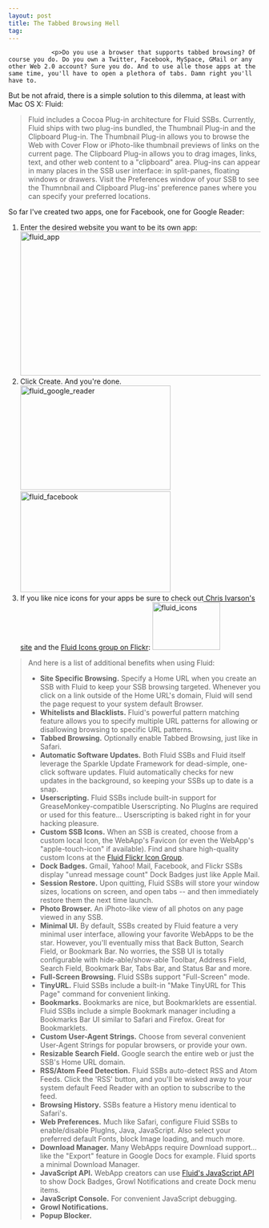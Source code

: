 ```yaml
---
layout: post
title: The Tabbed Browsing Hell
tag: 
---
```



                <p>Do you use a browser that supports tabbed browsing? Of course you do. Do you own a Twitter, Facebook, MySpace, GMail or any other Web 2.0 account? Sure you do. And to use alle those apps at the same time, you'll have to open a plethora of tabs. Damn right you'll have to.
But be not afraid, there is a simple solution to this dilemma, at least with Mac OS X: Fluid:</p>
<blockquote>Fluid includes a Cocoa Plug-in architecture for Fluid SSBs. Currently, Fluid ships with two plug-ins bundled, the Thumbnail Plug-in and the Clipboard Plug-in.  The Thumbnail Plug-in allows you to browse the Web with Cover Flow or iPhoto-like thumbnail previews of links on the current page. The Clipboard Plug-in allows you to drag images, links, text, and other web content to a "clipboard" area. Plug-ins can appear in many places in the SSB user interface: in split-panes, floating windows or drawers. Visit the Preferences window of your SSB to see the Thumnbnail and Clipboard Plug-ins' preference panes where you can specify your preferred locations.</blockquote>
<p>So far I've created two apps, one for Facebook, one for Google Reader:</p>
<ol>
    <li>Enter the desired website you want to be its own app:
<img class="alignnone size-full wp-image-5039" title="fluid_app" src="/uploads/2009/08/fluid_app.png" alt="fluid_app" width="522" height="287" /></li>
    <li>Click Create. And you're done.
<a href="/uploads/2009/08/fluid_google_reader.png"><img class="alignnone size-medium wp-image-5041" title="fluid_google_reader" src="/uploads/2009/08/fluid_google_reader-300x208.png" alt="fluid_google_reader" width="300" height="208" />
</a><a href="/uploads/2009/08/fluid_facebook.png"><img class="alignnone size-medium wp-image-5042" title="fluid_facebook" src="/uploads/2009/08/fluid_facebook-300x201.png" alt="fluid_facebook" width="300" height="201" /></a></li>
    <li>If you like nice icons for your apps be sure to check out<a href="http://csi.nfshost.com/goodies/"> Chris Ivarson's site</a> and the <a href="http://www.flickr.com/groups/fluid_icons/">Fluid Icons group on Flickr</a>:
<img class="alignnone size-full wp-image-5038" title="fluid_icons" src="/uploads/2009/08/fluid_icons.png" alt="fluid_icons" width="135" height="95" /></li>
</ol>
<blockquote>And here is a list of additional benefits when using Fluid:
<div id="pageWrap">
<ul id="featureList">
    <li><strong>Site Specific Browsing.</strong> Specify a Home URL when you create an SSB with Fluid to keep your SSB browsing targeted. Whenever you click on a link outside of the Home URL's domain, Fluid will send the page request to your system default Browser.</li>
    <li><strong>Whitelists and Blacklists.</strong> Fluid's powerful pattern matching feature allows you to specify multiple URL patterns for allowing or disallowing browsing to specific URL patterns.</li>
    <li><strong>Tabbed Browsing.</strong> Optionally enable Tabbed Browsing, just like in Safari.</li>
    <li><strong>Automatic Software Updates.</strong> Both Fluid SSBs and Fluid itself leverage the Sparkle Update Framework for dead-simple, one-click software updates. Fluid automatically checks for new updates in the background, so keeping your SSBs up to date is a snap.</li>
    <li><strong>Userscripting.</strong> Fluid SSBs include built-in support for GreaseMonkey-compatible Userscripting. No PlugIns are required or used for this feature... Userscripting is baked right in for your hacking pleasure.</li>
    <li><strong>Custom SSB Icons.</strong> When an SSB is created, choose from a custom local Icon, the WebApp's Favicon (or even the WebApp's "apple-touch-icon" if available). Find and share high-quality custom Icons at the <a href="http://www.fluidapp.com/customicons">Fluid Flickr Icon Group</a>.</li>
    <li><strong>Dock Badges.</strong> Gmail, Yahoo! Mail, Facebook, and Flickr SSBs display "unread message count" Dock Badges just like Apple Mail.</li>
    <li><strong>Session Restore.</strong> Upon quitting, Fluid SSBs will store your window sizes, locations on screen, and open tabs -- and then immediately restore them the next time launch.</li>
    <li><strong>Photo Browser.</strong> An iPhoto-like view of all photos on any page viewed in any SSB.</li>
    <li><strong>Minimal UI.</strong> By default, SSBs created by Fluid feature a very minimal user interface, allowing your favorite WebApps to be the star. However, you'll eventually miss that Back Button, Search Field, or Bookmark Bar. No worries, the SSB UI is totally configurable with hide-able/show-able Toolbar, Address Field, Search Field, Bookmark Bar, Tabs Bar, and Status Bar and more.</li>
    <li><strong>Full-Screen Browsing.</strong> Fluid SSBs support "Full-Screen" mode.</li>
    <li><strong>TinyURL.</strong> Fluid SSBs include a built-in "Make TinyURL for This Page" command for convenient linking.</li>
    <li><strong>Bookmarks.</strong> Bookmarks are nice, but Bookmarklets are essential. Fluid SSBs include a simple Bookmark manager including a Bookmarks Bar UI similar to Safari and Firefox. Great for Bookmarklets.</li>
    <li><strong>Custom User-Agent Strings.</strong> Choose from several convenient User-Agent Strings for popular browsers, or provide your own.</li>
    <li><strong>Resizable Search Field.</strong> Google search the entire web or just the SSB's Home URL domain.</li>
    <li><strong>RSS/Atom Feed Detection.</strong> Fluid SSBs auto-detect RSS and Atom Feeds. Click the 'RSS' button, and you'll be wisked away to your system default Feed Reader with an option to subscribe to the feed.</li>
    <li><strong>Browsing History.</strong> SSBs feature a History menu identical to Safari's.</li>
    <li><strong>Web Preferences.</strong> Much like Safari, configure Fluid SSBs to enable/disable PlugIns, Java, JavaScript. Also select your preferred default Fonts, block Image loading, and much more.</li>
    <li><strong>Download Manager.</strong> Many WebApps require Download support... like the "Export" feature in Google Docs for example. Fluid sports a minimal Download Manager.</li>
    <li><strong>JavaScript API.</strong> WebApp creators can use <a href="http://www.fluidapp.com/developer">Fluid's JavaScript API</a> to show Dock Badges, Growl Notifications and create Dock menu items.</li>
    <li><strong>JavaScript Console.</strong> For convenient JavaScript debugging.</li>
    <li><strong>Growl Notifications.</strong></li>
    <li><strong>Popup Blocker.</strong></li>
</ul>
</div></blockquote>
            
